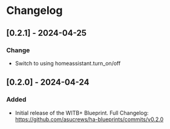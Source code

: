 # Changelog

## [0.2.1] - 2024-04-25
### Change
- Switch to using homeassistant.turn_on/off

## [0.2.0] - 2024-04-24
### Added
- Initial release of the WITB+ Blueprint.
Full Changelog: https://github.com/asucrews/ha-blueprints/commits/v0.2.0